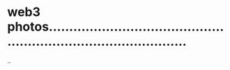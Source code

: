 # web3 photos.......................................................................................
..
